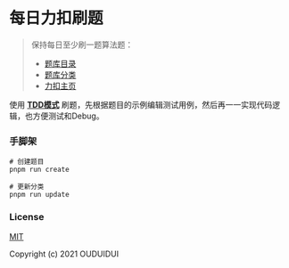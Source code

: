 # 每日力扣刷题

> 保持每日至少刷一题算法题：
> 
> - [题库目录](./assets/docs/PROBLEMS.md)
> - [题库分类](./assets/docs/CATEGORY.md)
> - [力扣主页](https://leetcode-cn.com/u/ouduidui/)

使用 [**TDD模式**](https://zh.wikipedia.org/wiki/%E6%B5%8B%E8%AF%95%E9%A9%B1%E5%8A%A8%E5%BC%80%E5%8F%91) 刷题，先根据题目的示例编辑测试用例，然后再一一实现代码逻辑，也方便测试和Debug。

### 手脚架

```shell
# 创建题目
pnpm run create

# 更新分类
pnpm run update
```

### License

[MIT](./LICENSE)

Copyright (c) 2021 OUDUIDUI
